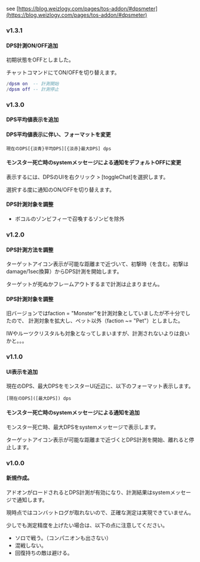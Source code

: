 see [https://blog.weizlogy.com/pages/tos-addon/#dpsmeter](https://blog.weizlogy.com/pages/tos-addon/#dpsmeter)

### v1.3.1

#### DPS計測ON/OFF追加

初期状態をOFFとしました。

チャットコマンドにてON/OFFを切り替えます。

```lua
/dpsm on  -- 計測開始
/dpsm off -- 計測停止
```

### v1.3.0

#### DPS平均値表示を追加

#### DPS平均値表示に伴い、フォーマットを変更

```
現在のDPS[{淡青}平均DPS][{淡赤}最大DPS] dps
```

#### モンスター死亡時のsystemメッセージによる通知をデフォルトOFFに変更

表示するには、DPSのUIを右クリック > [toggleChat]を選択します。

選択する度に通知のON/OFFを切り替えます。

#### DPS計測対象を調整

- ボコルのゾンビフィーで召喚するゾンビを除外

### v1.2.0

#### DPS計測方法を調整

ターゲットアイコン表示が可能な距離まで近づいて、初撃時（を含む。初撃はdamage/1sec換算）からDPS計測を開始します。

ターゲットが死ぬかフレームアウトするまで計測は止まりません。

#### DPS計測対象を調整

旧バージョンではfaction = "Monster"を計測対象としていましたが不十分でしたので、
計測対象を拡大し、ペット以外（faction ~= "Pet"）としました。

IWやルーツクリスタルも対象となってしまいますが、計測されないよりは良いかと。。。

### v1.1.0

#### UI表示を追加

現在のDPS、最大DPSをモンスターUI近辺に、以下のフォーマット表示します。

```
[現在のDPS]([最大DPS]) dps
```

#### モンスター死亡時のsystemメッセージによる通知を追加

モンスター死亡時、最大DPSをsystemメッセージで表示します。

ターゲットアイコン表示が可能な距離まで近づくとDPS計測を開始、離れると停止します。

### v1.0.0

#### 新規作成。

アドオンがロードされるとDPS計測が有効になり、計測結果はsystemメッセージで通知します。

現時点ではコンバットログが取れないので、正確な測定は実現できていません。

少しでも測定精度を上げたい場合は、以下の点に注意してください。

- ソロで戦う。（コンパニオンも出さない）
- 混戦しない。
- 回復持ちの敵は避ける。
